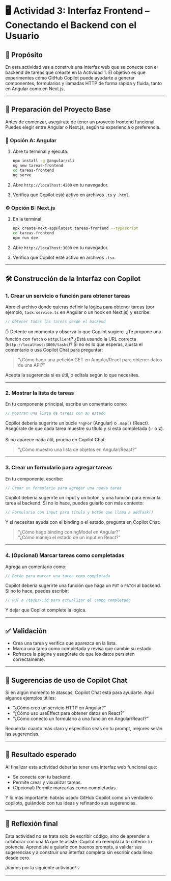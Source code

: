 # 🖥️ Actividad 3: Interfaz Frontend – Conectando el Backend con el Usuario

## 🎯 Propósito

En esta actividad vas a construir una interfaz web que se conecte con el backend de tareas que creaste en la Actividad 1. El objetivo es que experimentes cómo GitHub Copilot puede ayudarte a generar componentes, formularios y llamadas HTTP de forma rápida y fluida, tanto en Angular como en Next.js.

---

## 🧱 Preparación del Proyecto Base

Antes de comenzar, asegúrate de tener un proyecto frontend funcional. Puedes elegir entre Angular o Next.js, según tu experiencia o preferencia.

### 🔧 Opción A: Angular

1. Abre tu terminal y ejecuta:
   ```bash
   npm install -g @angular/cli
   ng new tareas-frontend
   cd tareas-frontend
   ng serve
   ```

2. Abre `http://localhost:4200` en tu navegador.

3. Verifica que Copilot esté activo en archivos `.ts` y `.html`.

### ⚙️ Opción B: Next.js

1. En la terminal:
   ```bash
   npx create-next-app@latest tareas-frontend --typescript
   cd tareas-frontend
   npm run dev
   ```

2. Abre `http://localhost:3000` en tu navegador.

3. Verifica que Copilot esté activo en archivos `.tsx`.

---

## 🛠️ Construcción de la Interfaz con Copilot

### 1. Crear un servicio o función para obtener tareas

Abre el archivo donde quieras definir la lógica para obtener tareas (por ejemplo, `task.service.ts` en Angular o un hook en Next.js) y escribe:

```ts
// Obtener todas las tareas desde el backend
```

✋ Detente un momento y observa lo que Copilot sugiere. ¿Te propone una función con `fetch` o `HttpClient`? ¿Está usando la URL correcta (`http://localhost:3000/tasks`)? Si no es lo que esperas, ajusta el comentario o usa Copilot Chat para preguntar:

> “¿Cómo hago una petición GET en Angular/React para obtener datos de una API?”

Acepta la sugerencia si es útil, o edítala según lo que necesites.

---

### 2. Mostrar la lista de tareas

En tu componente principal, escribe un comentario como:

```ts
// Mostrar una lista de tareas con su estado
```

Copilot debería sugerirte un bucle `*ngFor` (Angular) o `.map()` (React). Asegúrate de que cada tarea muestre su título y si está completada (`✅` o `⌛`).

Si no aparece nada útil, prueba en Copilot Chat:

> “¿Cómo muestro una lista de objetos en Angular/React?”

---

### 3. Crear un formulario para agregar tareas

En tu componente, escribe:

```ts
// Crear un formulario para agregar una nueva tarea
```

Copilot debería sugerirte un input y un botón, y una función para enviar la tarea al backend. Si no lo hace, puedes guiarlo con más contexto:

```ts
// Formulario con input para título y botón que llama a addTask()
```

Y si necesitas ayuda con el binding o el estado, pregunta en Copilot Chat:

> “¿Cómo hago binding con ngModel en Angular?”  
> “¿Cómo manejo el estado de un input en React?”

---

### 4. (Opcional) Marcar tareas como completadas

Agrega un comentario como:

```ts
// Botón para marcar una tarea como completada
```

Copilot debería sugerirte una función que haga un `PUT` o `PATCH` al backend. Si no lo hace, puedes escribir:

```ts
// PUT a /tasks/:id para actualizar el campo completado
```

Y dejar que Copilot complete la lógica.

---

## ✅ Validación

- Crea una tarea y verifica que aparezca en la lista.
- Marca una tarea como completada y revisa que cambie su estado.
- Refresca la página y asegúrate de que los datos persisten correctamente.

---

## 💬 Sugerencias de uso de Copilot Chat

Si en algún momento te atascas, Copilot Chat está para ayudarte. Aquí algunos ejemplos útiles:

- “¿Cómo creo un servicio HTTP en Angular?”
- “¿Cómo uso useEffect para obtener datos en React?”
- “¿Cómo conecto un formulario a una función en Angular/React?”

Recuerda: cuanto más claro y específico seas en tu prompt, mejores serán las sugerencias.

---

## 🧠 Resultado esperado

Al finalizar esta actividad deberías tener una interfaz web funcional que:

- Se conecta con tu backend.
- Permite crear y visualizar tareas.
- (Opcional) Permite marcarlas como completadas.

Y lo más importante: habrás usado GitHub Copilot como un verdadero copiloto, guiándolo con tus ideas y refinando sus sugerencias.

---

## 🚀 Reflexión final

Esta actividad no se trata solo de escribir código, sino de aprender a colaborar con una IA que te asiste. Copilot no reemplaza tu criterio: lo potencia. Aprendiste a guiarlo con buenos prompts, a validar sus sugerencias y a construir una interfaz completa sin escribir cada línea desde cero.

¡Vamos por la siguiente actividad! 💡

---